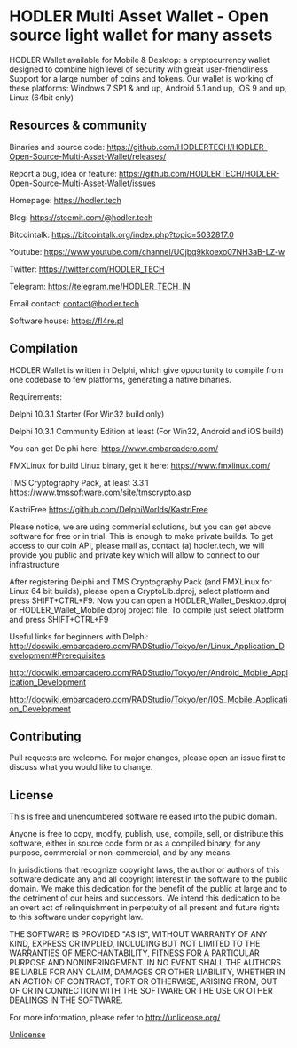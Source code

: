 # HODLER Multi Asset Wallet - Open source light wallet for many assets

HODLER Wallet available for Mobile & Desktop: a cryptocurrency wallet designed to combine high level of security with great user-friendliness
Support for a large number of coins and tokens. Our wallet is working of these platforms:
Windows 7 SP1 & and up, Android 5.1 and up, iOS 9 and up, Linux (64bit only)

## Resources & community

Binaries and source code: https://github.com/HODLERTECH/HODLER-Open-Source-Multi-Asset-Wallet/releases/

Report a bug, idea or feature: https://github.com/HODLERTECH/HODLER-Open-Source-Multi-Asset-Wallet/issues

Homepage: https://hodler.tech

Blog: https://steemit.com/@hodler.tech

Bitcointalk: https://bitcointalk.org/index.php?topic=5032817.0

Youtube: https://www.youtube.com/channel/UCjbq9kkoexo07NH3aB-LZ-w

Twitter: https://twitter.com/HODLER_TECH

Telegram: https://telegram.me/HODLER_TECH_IN

Email contact: contact@hodler.tech

Software house: https://fl4re.pl

## Compilation 

HODLER Wallet is written in Delphi, which give opportunity to compile from one codebase to few platforms, generating a native binaries.

Requirements:

Delphi 10.3.1 Starter (For Win32 build only)

Delphi 10.3.1 Community Edition at least (For Win32, Android and iOS build)

You can get Delphi here: https://www.embarcadero.com/

FMXLinux for build Linux binary, get it here: https://www.fmxlinux.com/

TMS Cryptography Pack, at least 3.3.1 https://www.tmssoftware.com/site/tmscrypto.asp

KastriFree https://github.com/DelphiWorlds/KastriFree

Please notice, we are using commerial solutions, but you can get above software for free or in trial. This is enough to make private builds.
To get access to our coin API, please mail as, contact (a) hodler.tech, we will provide you public and private key which will allow to connect to our infrastructure

After registering Delphi and TMS Cryptography Pack (and FMXLinux for Linux 64 bit builds), please open a CryptoLib.dproj, select platform and press SHIFT+CTRL+F9.
Now you can open a HODLER_Wallet_Desktop.dproj or HODLER_Wallet_Mobile.dproj project file. To compile just select platform and press SHIFT+CTRL+F9

Useful links for beginners with Delphi:
http://docwiki.embarcadero.com/RADStudio/Tokyo/en/Linux_Application_Development#Prerequisites

http://docwiki.embarcadero.com/RADStudio/Tokyo/en/Android_Mobile_Application_Development

http://docwiki.embarcadero.com/RADStudio/Tokyo/en/IOS_Mobile_Application_Development




## Contributing
Pull requests are welcome. For major changes, please open an issue first to discuss what you would like to change.

## License

This is free and unencumbered software released into the public domain.

Anyone is free to copy, modify, publish, use, compile, sell, or
distribute this software, either in source code form or as a compiled
binary, for any purpose, commercial or non-commercial, and by any
means.

In jurisdictions that recognize copyright laws, the author or authors
of this software dedicate any and all copyright interest in the
software to the public domain. We make this dedication for the benefit
of the public at large and to the detriment of our heirs and
successors. We intend this dedication to be an overt act of
relinquishment in perpetuity of all present and future rights to this
software under copyright law.

THE SOFTWARE IS PROVIDED "AS IS", WITHOUT WARRANTY OF ANY KIND,
EXPRESS OR IMPLIED, INCLUDING BUT NOT LIMITED TO THE WARRANTIES OF
MERCHANTABILITY, FITNESS FOR A PARTICULAR PURPOSE AND NONINFRINGEMENT.
IN NO EVENT SHALL THE AUTHORS BE LIABLE FOR ANY CLAIM, DAMAGES OR
OTHER LIABILITY, WHETHER IN AN ACTION OF CONTRACT, TORT OR OTHERWISE,
ARISING FROM, OUT OF OR IN CONNECTION WITH THE SOFTWARE OR THE USE OR
OTHER DEALINGS IN THE SOFTWARE.

For more information, please refer to <http://unlicense.org/>


[Unlicense](http://unlicense.org/)
